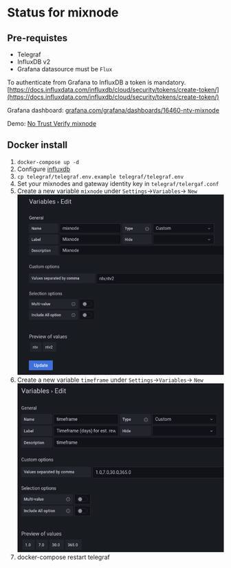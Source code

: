 # Status for mixnode

## Pre-requistes
- Telegraf
- InfluxDB v2
- Grafana datasource must be `Flux`

To authenticate from Grafana to InfluxDB a token is mandatory. [https://docs.influxdata.com/influxdb/cloud/security/tokens/create-token/](https://docs.influxdata.com/influxdb/cloud/security/tokens/create-token/)

Grafana dashboard: [grafana.com/grafana/dashboards/16460-ntv-mixnode](https://grafana.com/grafana/dashboards/16460-ntv-mixnode)


Demo: [No Trust Verify mixnode](https://status.notrustverify.ch/)

## Docker install

1. `docker-compose up -d`
2. Configure [influxdb](https://docs.influxdata.com/influxdb/v2.2/install/#set-up-influxdb-through-the-ui)
3. `cp telegraf/telegraf.env.example telegraf/telegraf.env`
4. Set your mixnodes and gateway identity key in `telegraf/telergaf.conf`
5. Create a new variable `mixnode` under `Settings`->`Variables`-> `New`
![](resources/img/var.png)
6. Create a new variable `timeframe` under `Settings`->`Variables`-> `New`
![](resources/img/timeframe.png)
6. docker-compose restart telegraf
